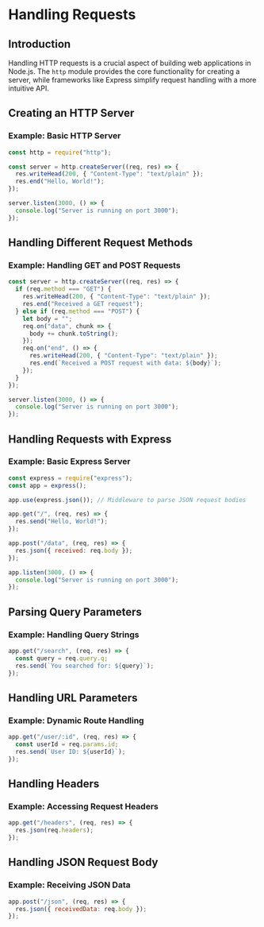 # Handling Requests

## Introduction
Handling HTTP requests is a crucial aspect of building web applications in Node.js. The `http` module provides the core functionality for creating a server, while frameworks like Express simplify request handling with a more intuitive API.

## Creating an HTTP Server

### Example: Basic HTTP Server
```js
const http = require("http");

const server = http.createServer((req, res) => {
  res.writeHead(200, { "Content-Type": "text/plain" });
  res.end("Hello, World!");
});

server.listen(3000, () => {
  console.log("Server is running on port 3000");
});
```

## Handling Different Request Methods

### Example: Handling GET and POST Requests
```js
const server = http.createServer((req, res) => {
  if (req.method === "GET") {
    res.writeHead(200, { "Content-Type": "text/plain" });
    res.end("Received a GET request");
  } else if (req.method === "POST") {
    let body = "";
    req.on("data", chunk => {
      body += chunk.toString();
    });
    req.on("end", () => {
      res.writeHead(200, { "Content-Type": "text/plain" });
      res.end(`Received a POST request with data: ${body}`);
    });
  }
});

server.listen(3000, () => {
  console.log("Server is running on port 3000");
});
```

## Handling Requests with Express

### Example: Basic Express Server
```js
const express = require("express");
const app = express();

app.use(express.json()); // Middleware to parse JSON request bodies

app.get("/", (req, res) => {
  res.send("Hello, World!");
});

app.post("/data", (req, res) => {
  res.json({ received: req.body });
});

app.listen(3000, () => {
  console.log("Server is running on port 3000");
});
```

## Parsing Query Parameters

### Example: Handling Query Strings
```js
app.get("/search", (req, res) => {
  const query = req.query.q;
  res.send(`You searched for: ${query}`);
});
```

## Handling URL Parameters

### Example: Dynamic Route Handling
```js
app.get("/user/:id", (req, res) => {
  const userId = req.params.id;
  res.send(`User ID: ${userId}`);
});
```

## Handling Headers

### Example: Accessing Request Headers
```js
app.get("/headers", (req, res) => {
  res.json(req.headers);
});
```

## Handling JSON Request Body

### Example: Receiving JSON Data
```js
app.post("/json", (req, res) => {
  res.json({ receivedData: req.body });
});
```

